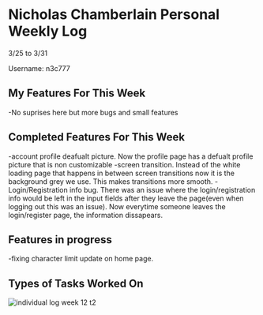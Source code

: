 # Nicholas Chamberlain Personal Weekly Log

3/25 to 3/31

Username: n3c777

## My Features For This Week

-No suprises here but more bugs and small features

## Completed Features For This Week

-account profile deafualt picture. Now the profile page has a defualt profile picture that is non customizable
-screen transition. Instead of the white loading page that happens in between screen transitions now it is the background grey we use. This makes transitions more smooth.
-Login/Registration info bug. There was an issue where the login/registration info would be left in the input fields after they leave the page(even when logging out this was an issue). Now everytime someone leaves the login/register page, the information dissapears.

## Features in progress

-fixing character limit update on home page.

## Types of Tasks Worked On

![individual log week 12 t2](https://i.postimg.cc/MKjJ742S/march-31.png)
